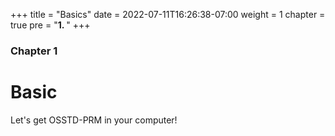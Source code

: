 +++
title = "Basics"
date = 2022-07-11T16:26:38-07:00
weight = 1
chapter = true
pre = "<b>1. </b>"
+++

### Chapter 1

# Basic

Let's get OSSTD-PRM in your computer!
